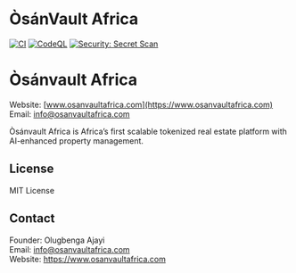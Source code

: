 # ÒsánVault Africa

[![CI](https://github.com/osanvaultafrica/osanvault-clean/actions/workflows/ci.yml/badge.svg)](https://github.com/osanvaultafrica/osanvault-clean/actions/workflows/ci.yml)
[![CodeQL](https://github.com/osanvaultafrica/osanvault-clean/actions/workflows/codeql.yml/badge.svg)](https://github.com/osanvaultafrica/osanvault-clean/actions/workflows/codeql.yml)
[![Security: Secret Scan](https://github.com/osanvaultafrica/osanvault-clean/actions/workflows/secret-scan.yml/badge.svg)](https://github.com/osanvaultafrica/osanvault-clean/actions/workflows/secret-scan.yml)

# Òsánvault Africa

Website: [www.osanvaultafrica.com](https://www.osanvaultafrica.com)  
Email: info@osanvaultafrica.com  

Òsánvault Africa is Africa’s first scalable tokenized real estate platform with AI-enhanced property management.

## License
MIT License

## Contact
Founder: Olugbenga Ajayi  
Email: info@osanvaultafrica.com  
Website: https://www.osanvaultafrica.com
